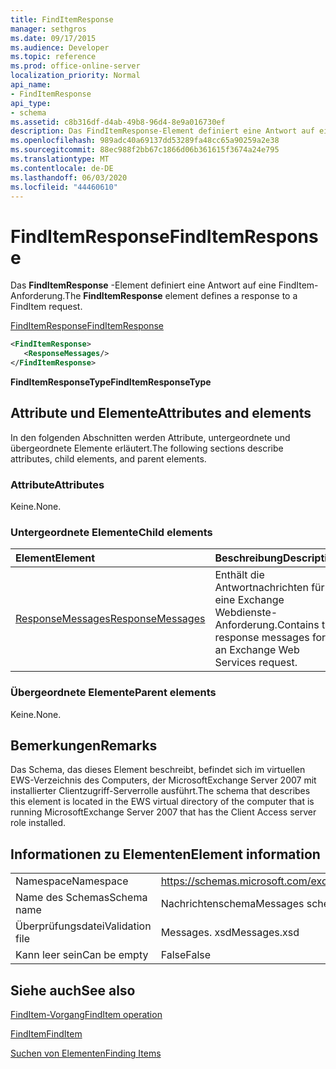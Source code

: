 ```yaml
---
title: FindItemResponse
manager: sethgros
ms.date: 09/17/2015
ms.audience: Developer
ms.topic: reference
ms.prod: office-online-server
localization_priority: Normal
api_name:
- FindItemResponse
api_type:
- schema
ms.assetid: c8b316df-d4ab-49b8-96d4-8e9a016730ef
description: Das FindItemResponse-Element definiert eine Antwort auf eine FindItem-Anforderung.
ms.openlocfilehash: 989adc40a69137dd53289fa48cc65a90259a2e38
ms.sourcegitcommit: 88ec988f2bb67c1866d06b361615f3674a24e795
ms.translationtype: MT
ms.contentlocale: de-DE
ms.lasthandoff: 06/03/2020
ms.locfileid: "44460610"
---
```

# <a name="finditemresponse"></a><span data-ttu-id="98daa-103">FindItemResponse</span><span class="sxs-lookup"><span data-stu-id="98daa-103">FindItemResponse</span></span>

<span data-ttu-id="98daa-104">Das **FindItemResponse** -Element definiert eine Antwort auf eine FindItem-Anforderung.</span><span class="sxs-lookup"><span data-stu-id="98daa-104">The **FindItemResponse** element defines a response to a FindItem request.</span></span> 
  
[<span data-ttu-id="98daa-105">FindItemResponse</span><span class="sxs-lookup"><span data-stu-id="98daa-105">FindItemResponse</span></span>](finditemresponse.md)
  
```xml
<FindItemResponse>
   <ResponseMessages/>
</FindItemResponse>
```

 <span data-ttu-id="98daa-106">**FindItemResponseType**</span><span class="sxs-lookup"><span data-stu-id="98daa-106">**FindItemResponseType**</span></span>
## <a name="attributes-and-elements"></a><span data-ttu-id="98daa-107">Attribute und Elemente</span><span class="sxs-lookup"><span data-stu-id="98daa-107">Attributes and elements</span></span>

<span data-ttu-id="98daa-108">In den folgenden Abschnitten werden Attribute, untergeordnete und übergeordnete Elemente erläutert.</span><span class="sxs-lookup"><span data-stu-id="98daa-108">The following sections describe attributes, child elements, and parent elements.</span></span>
  
### <a name="attributes"></a><span data-ttu-id="98daa-109">Attribute</span><span class="sxs-lookup"><span data-stu-id="98daa-109">Attributes</span></span>

<span data-ttu-id="98daa-110">Keine.</span><span class="sxs-lookup"><span data-stu-id="98daa-110">None.</span></span>
  
### <a name="child-elements"></a><span data-ttu-id="98daa-111">Untergeordnete Elemente</span><span class="sxs-lookup"><span data-stu-id="98daa-111">Child elements</span></span>

|<span data-ttu-id="98daa-112">**Element**</span><span class="sxs-lookup"><span data-stu-id="98daa-112">**Element**</span></span>|<span data-ttu-id="98daa-113">**Beschreibung**</span><span class="sxs-lookup"><span data-stu-id="98daa-113">**Description**</span></span>|
|:-----|:-----|
|[<span data-ttu-id="98daa-114">ResponseMessages</span><span class="sxs-lookup"><span data-stu-id="98daa-114">ResponseMessages</span></span>](responsemessages.md) <br/> |<span data-ttu-id="98daa-115">Enthält die Antwortnachrichten für eine Exchange Webdienste-Anforderung.</span><span class="sxs-lookup"><span data-stu-id="98daa-115">Contains the response messages for an Exchange Web Services request.</span></span>  <br/> |
   
### <a name="parent-elements"></a><span data-ttu-id="98daa-116">Übergeordnete Elemente</span><span class="sxs-lookup"><span data-stu-id="98daa-116">Parent elements</span></span>

<span data-ttu-id="98daa-117">Keine.</span><span class="sxs-lookup"><span data-stu-id="98daa-117">None.</span></span>
  
## <a name="remarks"></a><span data-ttu-id="98daa-118">Bemerkungen</span><span class="sxs-lookup"><span data-stu-id="98daa-118">Remarks</span></span>

<span data-ttu-id="98daa-119">Das Schema, das dieses Element beschreibt, befindet sich im virtuellen EWS-Verzeichnis des Computers, der MicrosoftExchange Server 2007 mit installierter Clientzugriff-Serverrolle ausführt.</span><span class="sxs-lookup"><span data-stu-id="98daa-119">The schema that describes this element is located in the EWS virtual directory of the computer that is running MicrosoftExchange Server 2007 that has the Client Access server role installed.</span></span>
  
## <a name="element-information"></a><span data-ttu-id="98daa-120">Informationen zu Elementen</span><span class="sxs-lookup"><span data-stu-id="98daa-120">Element information</span></span>

|||
|:-----|:-----|
|<span data-ttu-id="98daa-121">Namespace</span><span class="sxs-lookup"><span data-stu-id="98daa-121">Namespace</span></span>  <br/> |https://schemas.microsoft.com/exchange/services/2006/messages  <br/> |
|<span data-ttu-id="98daa-122">Name des Schemas</span><span class="sxs-lookup"><span data-stu-id="98daa-122">Schema name</span></span>  <br/> |<span data-ttu-id="98daa-123">Nachrichtenschema</span><span class="sxs-lookup"><span data-stu-id="98daa-123">Messages schema</span></span>  <br/> |
|<span data-ttu-id="98daa-124">Überprüfungsdatei</span><span class="sxs-lookup"><span data-stu-id="98daa-124">Validation file</span></span>  <br/> |<span data-ttu-id="98daa-125">Messages. xsd</span><span class="sxs-lookup"><span data-stu-id="98daa-125">Messages.xsd</span></span>  <br/> |
|<span data-ttu-id="98daa-126">Kann leer sein</span><span class="sxs-lookup"><span data-stu-id="98daa-126">Can be empty</span></span>  <br/> |<span data-ttu-id="98daa-127">False</span><span class="sxs-lookup"><span data-stu-id="98daa-127">False</span></span>  <br/> |
   
## <a name="see-also"></a><span data-ttu-id="98daa-128">Siehe auch</span><span class="sxs-lookup"><span data-stu-id="98daa-128">See also</span></span>



[<span data-ttu-id="98daa-129">FindItem-Vorgang</span><span class="sxs-lookup"><span data-stu-id="98daa-129">FindItem operation</span></span>](finditem-operation.md)
  
[<span data-ttu-id="98daa-130">FindItem</span><span class="sxs-lookup"><span data-stu-id="98daa-130">FindItem</span></span>](finditem.md)


[<span data-ttu-id="98daa-131">Suchen von Elementen</span><span class="sxs-lookup"><span data-stu-id="98daa-131">Finding Items</span></span>](https://msdn.microsoft.com/library/63af1f9c-464b-4fca-9ae3-3d60f24ca93c%28Office.15%29.aspx)

